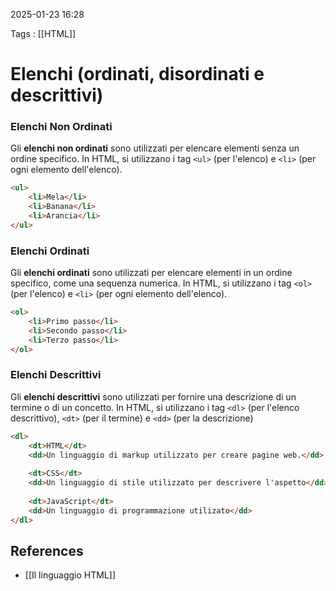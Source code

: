 2025-01-23 16:28

Tags : [[HTML]]

# Elenchi (ordinati, disordinati e descrittivi)

### Elenchi Non Ordinati
Gli **elenchi non ordinati** sono utilizzati per elencare elementi senza un ordine specifico.  In HTML, si utilizzano i tag `<ul>` (per l'elenco) e `<li>` (per ogni elemento dell'elenco).

```HTML
<ul>
    <li>Mela</li>
    <li>Banana</li>
    <li>Arancia</li>
</ul>
```
### Elenchi Ordinati
Gli **elenchi ordinati** sono utilizzati per elencare elementi in un ordine specifico, come una sequenza numerica. In HTML, si utilizzano i tag `<ol>` (per l'elenco) e `<li>` (per ogni elemento dell'elenco).

```HTML
<ol>
    <li>Primo passo</li>
    <li>Secondo passo</li>
    <li>Terzo passo</li>
</ol>
```

### Elenchi Descrittivi
Gli **elenchi descrittivi** sono utilizzati per fornire una descrizione di un termine o di un concetto. In HTML, si utilizzano i tag `<dl>` (per l'elenco descrittivo), `<dt>` (per il termine) e `<dd>` (per la descrizione)

```HTML
<dl>
    <dt>HTML</dt>
    <dd>Un linguaggio di markup utilizzato per creare pagine web.</dd>
    
    <dt>CSS</dt>
    <dd>Un linguaggio di stile utilizzato per descrivere l'aspetto</dd>
    
    <dt>JavaScript</dt>
    <dd>Un linguaggio di programmazione utilizato</dd>
</dl>
```
## References

- [[Il linguaggio HTML]]